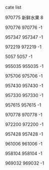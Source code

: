 cate list

970775 新鲜水果 8

970776 970776 -1

957347 957347 -1

972219 972219 -1

5057 5057 -1

955035 955035 -1

975706 975706 -1

957430 957430 -1

957330 957330 -1

957615 957615 -1

970778 970778 -1

972200 972200 -1

957428 957428 -1

961006 961006 -1

958104 958104 -1

969032 969032 -1

